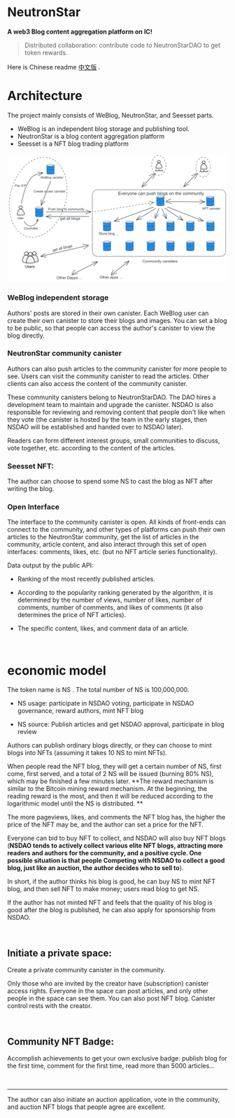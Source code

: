 # NeutronStar

**A web3 Blog content aggregation platform on IC!**

> Distributed collaboration: contribute code to NeutronStarDAO to get token rewards.

Here is Chinese readme [中文版](./README_zh.md) .

# Architecture

The project mainly consists of WeBlog, NeutronStar, and Seesset parts.

* WeBlog is an independent blog storage and publishing tool.
* NeutronStar is a blog content aggregation platform
* Seesset is a NFT blog trading platform

![1](assets/readme/1.png)

### WeBlog independent storage

Authors' posts are stored in their own canister. Each WeBlog user can create their own canister to store their blogs and images. You can set a blog to be public, so that people can access the author's canister to view the blog directly.

### NeutronStar community canister

Authors can also push articles to the community canister for more people to see. Users can visit the community canister to read the articles. Other clients can also access the content of the community canister.

These community canisters belong to NeutronStarDAO. The DAO hires a development team to maintain and upgrade the canister. NSDAO is also responsible for reviewing and removing content that people don't like when they vote (the canister is hosted by the team in the early stages, then NSDAO will be established and handed over to NSDAO later).

Readers can form different interest groups, small communities to discuss, vote together, etc. according to the content of the articles.

### Seesset NFT:

The author can choose to spend some NS to cast the blog as NFT after writing the blog.

### Open Interface

The interface to the community canister is open. All kinds of front-ends can connect to the community, and other types of platforms can push their own articles to the NeutronStar community, get the list of articles in the community, article content, and also interact through this set of open interfaces: comments, likes, etc. (but no NFT article series functionality).

Data output by the public API:

* Ranking of the most recently published articles.

* According to the popularity ranking generated by the algorithm, it is determined by the number of views, number of likes, number of comments, number of comments, and likes of comments (it also determines the price of NFT articles).

* The specific content, likes, and comment data of an article.

<br/>


# economic model

The token name is NS . The total number of NS is 100,000,000.

* NS usage: participate in NSDAO voting, participate in NSDAO governance, reward authors, mint NFT blog

* NS source: Publish articles and get NSDAO approval, participate in blog review

Authors can publish ordinary blogs directly, or they can choose to mint blogs into NFTs (assuming it takes 10 NS to mint NFTs).

When people read the NFT blog, they will get a certain number of NS, first come, first served, and a total of 2 NS will be issued (burning 80% NS), which may be finished a few minutes later. **The reward mechanism is similar to the Bitcoin mining reward mechanism. At the beginning, the reading reward is the most, and then it will be reduced according to the logarithmic model until the NS is distributed. **

The more pageviews, likes, and comments the NFT blog has, the higher the price of the NFT may be, and the author can set a price for the NFT.

Everyone can bid to buy NFT to collect, and NSDAO will also buy NFT blogs (**NSDAO tends to actively collect various elite NFT blogs, attracting more readers and authors for the community, and a positive cycle. One possible situation is that people Competing with NSDAO to collect a good blog, just like an auction, the author decides who to sell to**).

In short, if the author thinks his blog is good, he can buy NS to mint NFT blog, and then sell NFT to make money; users read blog to get NS.

If the author has not minted NFT and feels that the quality of his blog is good after the blog is published, he can also apply for sponsorship from NSDAO.

<br/>

## Initiate a private space:

Create a private community canister in the community.

Only those who are invited by the creator have (subscription) canister access rights. Everyone in the space can post articles, and only other people in the space can see them. You can also post NFT blog. Canister control rests with the creator.

<br/>

## Community NFT Badge:

Accomplish achievements to get your own exclusive badge: publish blog for the first time, comment for the first time, read more than 5000 articles...

<br/>

---

The author can also initiate an auction application, vote in the community, and auction NFT blogs that people agree are excellent.
